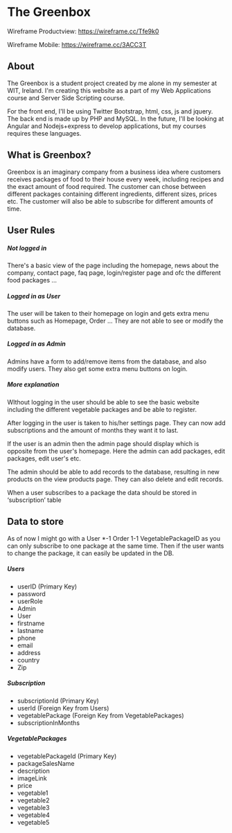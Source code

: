# The Greenbox 
Wireframe Productview: https://wireframe.cc/Tfe9k0 

Wireframe Mobile: https://wireframe.cc/3ACC3T 


## About
The Greenbox is a student project created by me alone in my semester at WIT, Ireland. I'm
creating this website as a part of my Web Applications course and Server Side Scripting course.

For the front end, I'll be using Twitter Bootstrap, html, css, js and jquery. The back end
is made up by PHP and MySQL. In the future, I'll be looking at Angular and Nodejs+express to 
develop applications, but my courses requires these languages.

## What is Greenbox?
Greenbox is an imaginary company from a business idea where customers receives packages of food to their
house every week, including recipes and the exact amount of food required. The customer can chose between
different packages containing different ingredients, different sizes, prices etc. The customer will also
be able to subscribe for different amounts of time.

## User Rules

##### Not logged in
There's a basic view of the page including the homepage, news about the company, contact page, faq page,
login/register page and ofc the different food packages ... 

##### Logged in as User
The user will be taken to their homepage on login and gets extra menu buttons such as Homepage, Order ... 
They are not able to see or modify the database.

##### Logged in as Admin
Admins have a form to add/remove items from the database, and also modify users. They also get some extra
menu buttons on login. 

##### More explanation
WIthout logging in the user should be able to see the basic website including the different vegetable packages and be able to register.


After logging in the user is taken to his/her settings page. They can now add subscriptions and the amount of months they want it to last. 

If the user is an admin then the admin page should display which is opposite from the user's homepage. Here the admin can add packages, edit packages, edit user's etc.


The admin should be able to add records to the database, resulting in new products on the view products page. They can also delete and edit records.


When a user subscribes to a package the data should be stored in ‘subscription’ table

## Data to store
As of now I might go with a User *-1 Order 1-1 VegetablePackageID as you can only subscribe to one package at the same time. Then if the user wants to change the package, it can easily be updated in the DB. 


##### Users  
* userID (Primary Key)
* password 
* userRole
* Admin
* User 
* firstname 
* lastname 
* phone 
* email 
* address
* country 
* Zip

##### Subscription
* subscriptionId (Primary Key)
* userId (Foreign Key from Users)
* vegetablePackage (Foreign Key from VegetablePackages)
* subscriptionInMonths

##### VegetablePackages
* vegetablePackageId (Primary Key)
* packageSalesName
* description
* imageLink
* price
* vegetable1
* vegetable2
* vegetable3
* vegetable4
* vegetable5